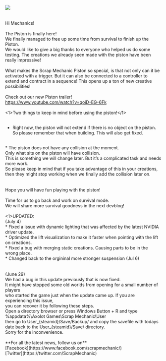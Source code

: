 ![](http://i.imgur.com/WRGMvAf.png)<br/>
<br/>
<br/>
Hi Mechanics!<br/>
<br/>
The Piston is finally here!<br/>
We finally managed to free up some time from survival to finish up the Piston.<br/>
We would like to give a big thanks to everyone who helped us do some testing. The creations we already seen made with the piston have been really impressive!<br/>
<br/>
What makes the Scrap Mechanic Piston so special, is that not only can it be activated with a trigger. But it can also be connected to a controller to extend and contract in a sequence! This opens up a ton of new creative possibilities! <br/>
<br/>
Check out our new Piston trailer!<br/>
https://www.youtube.com/watch?v=qoiD-EG-6Fk<br/>
<br/>
<1>Two things to keep in mind before using the piston!</1><br/>
<br/>
* Right now, the piston will not extend if there is no object on the piston. <br/>
So please remember that when building. This will also get fixed.<br/>
<br/>
* The piston does not have any collision at the moment. <br/>
Only what sits on the piston will have collision.<br/>
This is something we will change later. But it’s a complicated task and needs more work.<br/>
So please keep in mind that if you take advantage of this in your creations, then they might stop working when we finally add the collision later on.<br/><br/>
<br/>
Hope you will have fun playing with the piston!<br/>
<br/>
Time for us to go back and work on survival mode.<br/>
We will share more survival goodness in the next devblog!<br/>
<br/>
<1>UPDATED:</1><br/>
(July 4)<br/>
* Fixed a issue with dynamic lighting that was affected by the latest NVIDIA driver update.<br/>
* Optimized the lift visualization to make it faster when pointing with the lift on creations.<br/>
* Fixed a bug with merging static creations. Causing parts to be in the wrong place.<br/>
* Changed back to the orgininal more stronger suspension (Jul 6)<br/><br/>
<br/>
(June 29)<br/>
We had a bug in this update previously that is now fixed. <br/>
It might have stopped some old worlds from opening for a small number of players<br/>
who started the game just when the update came up. If you are experiencing this issue,<br/>
you can recover it by following these steps.<br/>
Open a directory browser or press Windows Button + R and type <br/>
%appdata%\Axolot Games\Scrap Mechanic\User<br/>
then go to User_{steamid}/Save/Backup/ and copy the savefile with todays date back to the User_{steamid}/Save/ directory.<br/>
 Sorry for the inconvenience.<br/>
<br/>
**For all the latest news, follow us on**<br/>
[Facebook](https://www.facebook.com/scrapmechanic/)<br/>
[Twitter](https://twitter.com/ScrapMechanic)